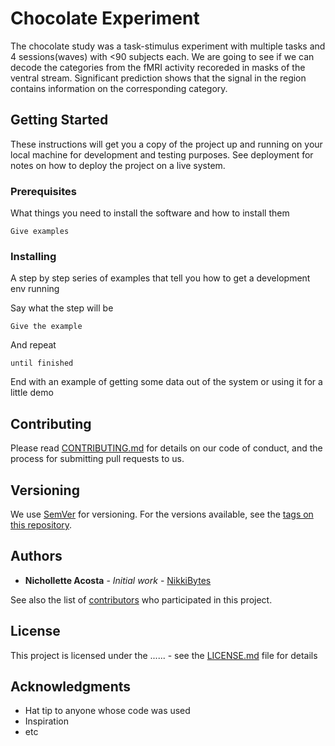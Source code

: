 # Chocolate Experiment

The chocolate study was a task-stimulus experiment with multiple tasks and 4 sessions(waves) with <90 subjects each. We are going to see if we can decode the categories from the fMRI activity recoreded in masks of the ventral stream. Significant prediction shows that the signal in the region contains information on the corresponding category.  
  
  
## Getting Started

These instructions will get you a copy of the project up and running on your local machine for development and testing purposes. See deployment for notes on how to deploy the project on a live system.

### Prerequisites

What things you need to install the software and how to install them

```
Give examples
```

### Installing

A step by step series of examples that tell you how to get a development env running

Say what the step will be

```
Give the example
```

And repeat

```
until finished
```

End with an example of getting some data out of the system or using it for a little demo


## Contributing

Please read [CONTRIBUTING.md](https://gist.github.com/PurpleBooth/b24679402957c63ec426) for details on our code of conduct, and the process for submitting pull requests to us.

## Versioning

We use [SemVer](http://semver.org/) for versioning. For the versions available, see the [tags on this repository](https://github.com/your/project/tags). 

## Authors

* **Nichollette Acosta** - *Initial work* - [NikkiBytes](https://github.com/NikkiBytes)

See also the list of [contributors](https://github.com/your/project/contributors) who participated in this project.

## License

This project is licensed under the ...... - see the [LICENSE.md](LICENSE.md) file for details

## Acknowledgments

* Hat tip to anyone whose code was used
* Inspiration
* etc

